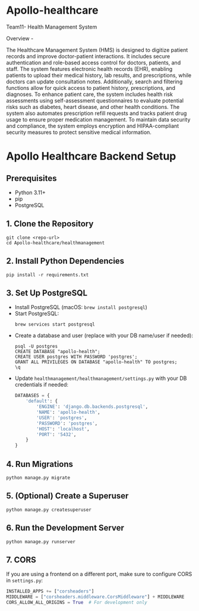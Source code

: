 # Apollo-healthcare
Team11- Health Management System

Overview - 

The Healthcare Management System (HMS) is designed to digitize patient records and improve doctor-patient interactions. It includes secure authentication and role-based access control for doctors, patients, and staff. The system features electronic health records (EHR), enabling patients to upload their medical history, lab results, and prescriptions, while doctors can update consultation notes. Additionally, search and filtering functions allow for quick access to patient history, prescriptions, and diagnoses.  To enhance patient care, the system includes health risk assessments using self-assessment questionnaires to evaluate potential risks such as diabetes, heart disease, and other health conditions. The system also automates prescription refill requests and tracks patient drug usage to ensure proper medication management. To maintain data security and compliance, the system employs encryption and HIPAA-compliant security measures to protect sensitive medical information.

# Apollo Healthcare Backend Setup

## Prerequisites
- Python 3.11+
- pip
- PostgreSQL 

## 1. Clone the Repository
```
git clone <repo-url>
cd Apollo-healthcare/healthmanagement
```

## 2. Install Python Dependencies
```
pip install -r requirements.txt
```

## 3. Set Up PostgreSQL
- Install PostgreSQL (macOS: `brew install postgresql`)
- Start PostgreSQL:
  ```
  brew services start postgresql
  ```
- Create a database and user (replace with your DB name/user if needed):
  ```
  psql -U postgres
  CREATE DATABASE "apollo-health";
  CREATE USER postgres WITH PASSWORD 'postgres';
  GRANT ALL PRIVILEGES ON DATABASE "apollo-health" TO postgres;
  \q
  ```
- Update `healthmanagement/healthmanagement/settings.py` with your DB credentials if needed:
  ```python
  DATABASES = {
      'default': {
          'ENGINE': 'django.db.backends.postgresql',
          'NAME': 'apollo-health',
          'USER': 'postgres',
          'PASSWORD': 'postgres',
          'HOST': 'localhost',
          'PORT': '5432',
      }
  }
  ```

## 4. Run Migrations
```
python manage.py migrate
```

## 5. (Optional) Create a Superuser
```
python manage.py createsuperuser
```

## 6. Run the Development Server
```
python manage.py runserver
```


## 7. CORS
If you are using a frontend on a different port, make sure to configure CORS in `settings.py`:
```python
INSTALLED_APPS += ["corsheaders"]
MIDDLEWARE = ["corsheaders.middleware.CorsMiddleware"] + MIDDLEWARE
CORS_ALLOW_ALL_ORIGINS = True  # For development only
```



